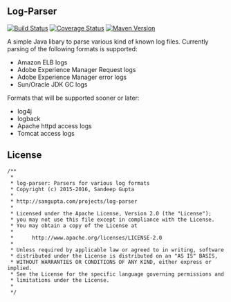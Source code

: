 Log-Parser
----------

[![Build Status](https://travis-ci.org/sangupta/log-parser.svg?branch=master)](https://travis-ci.org/sangupta/log-parser)
[![Coverage Status](https://coveralls.io/repos/github/sangupta/log-parser/badge.svg?branch=master)](https://coveralls.io/github/sangupta/log-parser?branch=master)
[![Maven Version](https://maven-badges.herokuapp.com/maven-central/com.sangupta/log-parser/badge.svg)](https://maven-badges.herokuapp.com/maven-central/com.sangupta/log-parser)


A simple Java libary to parse various kind of known log files. Currently parsing of the following
formats is supported:

* Amazon ELB logs
* Adobe Experience Manager Request logs
* Adobe Experience Manager error logs
* Sun/Oracle JDK GC logs

Formats that will be supported sooner or later:

* log4j
* logback
* Apache httpd access logs
* Tomcat access logs


License
-------

```
/**
 *
 * log-parser: Parsers for various log formats
 * Copyright (c) 2015-2016, Sandeep Gupta
 * 
 * http://sangupta.com/projects/log-parser
 * 
 * Licensed under the Apache License, Version 2.0 (the "License");
 * you may not use this file except in compliance with the License.
 * You may obtain a copy of the License at
 * 
 * 		http://www.apache.org/licenses/LICENSE-2.0
 * 
 * Unless required by applicable law or agreed to in writing, software
 * distributed under the License is distributed on an "AS IS" BASIS,
 * WITHOUT WARRANTIES OR CONDITIONS OF ANY KIND, either express or implied.
 * See the License for the specific language governing permissions and
 * limitations under the License.
 * 
 */
```
